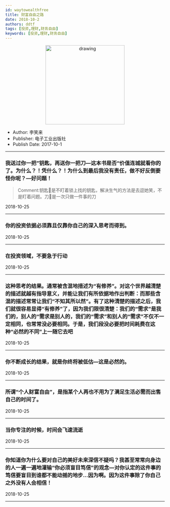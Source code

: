 ```yaml
---
id: waytowealthfree
title: 财富自由之路
date: 2018-10-2
authors: ddtf
tags: [投资,理财,财务自由]
keywords: [投资,理财,财务自由]
---
```



<center><img src="/images/s29578695.jpg" alt="drawing" width="250"/></center>

- Author: 李笑来
- Publisher: 电子工业出版社
- Publish Date: 2017-10-1

- - - -

### 我送过你一把”钥匙，再送你一把刀—这本书是否“价值连城就看你的了。为什么？！凭什么？！为什么到最后我没有责任，做不好反倒要怪你呢？—好问题！

> Comment:钥匙🔑是不盯着锁上找的钥匙，解决生气的方法是去逗她笑，不是盯着问题。刀🔪是一次只做一件事的刀

2018-10-25

- - - -

### 你的投资依据必须靠且仅靠你自己的深入思考而得到。

2018-10-25

- - - -

### 在投资领域，不要急于行动

2018-10-25

- - - -

### 这种思考的结果。通常被含混地措述为“有修养”。对这个世界越清楚的描述就越有指导意义，并能让我们有所依据地作出判断：而那些含混的描述常常让我们“不知其所以然”。有了这种清楚的描述之后，我们就很容易显得“有修养”了，因为我们限很清楚：我们的“需求”是我们的，别人的“需求是别人的，我们的“需求”和别人的“需求”不仅不一定相同，也常常没必要相同。于是，我们段没必要把时间耗费在这种“必然的不同”上一随它去吧

2018-10-25

- - - -

### 你不断成长的结果，就是你终将被低估—这是必然的。

2018-10-25

- - - -

### 所谓“个人财富自由”，是指某个人再也不用为了满足生活必需而出售自己的时间了。

2018-10-25

- - - -

### 当你专注的时候，时间会飞速流逝

2018-10-25

- - - -

### 你知道你为什么要对自己的美好未来深信不疑吗？我甚至常常向身边的人一遍一遍地灌输“你必须盲目笃信”的观念—对你认定的这件事的笃信要盲目到谁都不能动摇的地步…因为啊。因为这件事除了你自己之外没有人会相信！

2018-10-25

- - - -

